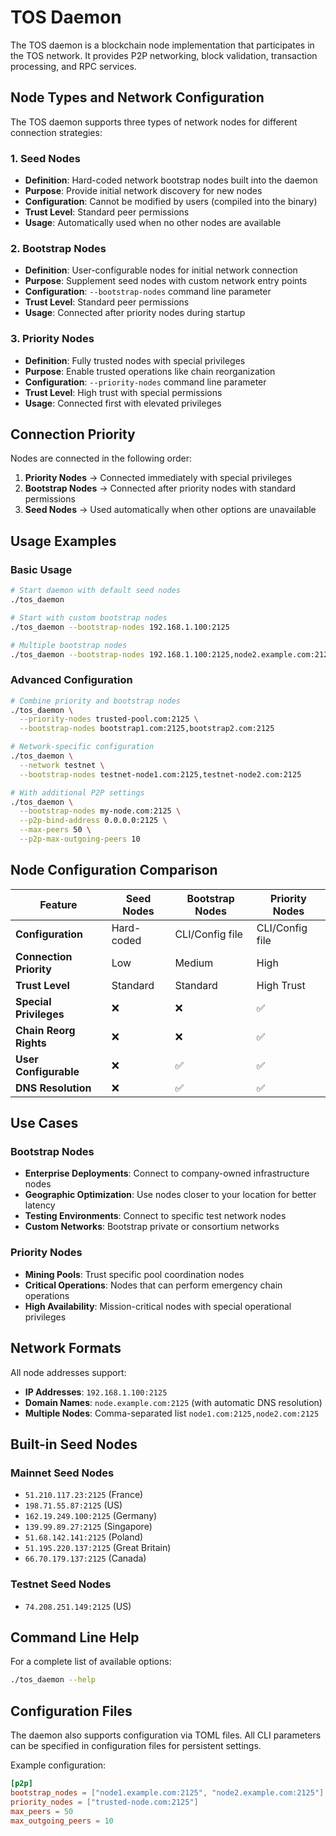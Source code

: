 # TOS Daemon

The TOS daemon is a blockchain node implementation that participates in the TOS network. It provides P2P networking, block validation, transaction processing, and RPC services.

## Node Types and Network Configuration

The TOS daemon supports three types of network nodes for different connection strategies:

### 1. Seed Nodes
- **Definition**: Hard-coded network bootstrap nodes built into the daemon
- **Purpose**: Provide initial network discovery for new nodes
- **Configuration**: Cannot be modified by users (compiled into the binary)
- **Trust Level**: Standard peer permissions
- **Usage**: Automatically used when no other nodes are available

### 2. Bootstrap Nodes
- **Definition**: User-configurable nodes for initial network connection
- **Purpose**: Supplement seed nodes with custom network entry points
- **Configuration**: `--bootstrap-nodes` command line parameter
- **Trust Level**: Standard peer permissions
- **Usage**: Connected after priority nodes during startup

### 3. Priority Nodes
- **Definition**: Fully trusted nodes with special privileges
- **Purpose**: Enable trusted operations like chain reorganization
- **Configuration**: `--priority-nodes` command line parameter
- **Trust Level**: High trust with special permissions
- **Usage**: Connected first with elevated privileges

## Connection Priority

Nodes are connected in the following order:
1. **Priority Nodes** → Connected immediately with special privileges
2. **Bootstrap Nodes** → Connected after priority nodes with standard permissions
3. **Seed Nodes** → Used automatically when other options are unavailable

## Usage Examples

### Basic Usage
```bash
# Start daemon with default seed nodes
./tos_daemon

# Start with custom bootstrap nodes
./tos_daemon --bootstrap-nodes 192.168.1.100:2125

# Multiple bootstrap nodes
./tos_daemon --bootstrap-nodes 192.168.1.100:2125,node2.example.com:2125
```

### Advanced Configuration
```bash
# Combine priority and bootstrap nodes
./tos_daemon \
  --priority-nodes trusted-pool.com:2125 \
  --bootstrap-nodes bootstrap1.com:2125,bootstrap2.com:2125

# Network-specific configuration
./tos_daemon \
  --network testnet \
  --bootstrap-nodes testnet-node1.com:2125,testnet-node2.com:2125

# With additional P2P settings
./tos_daemon \
  --bootstrap-nodes my-node.com:2125 \
  --p2p-bind-address 0.0.0.0:2125 \
  --max-peers 50 \
  --p2p-max-outgoing-peers 10
```

## Node Configuration Comparison

| Feature | Seed Nodes | Bootstrap Nodes | Priority Nodes |
|---------|------------|----------------|----------------|
| **Configuration** | Hard-coded | CLI/Config file | CLI/Config file |
| **Connection Priority** | Low | Medium | High |
| **Trust Level** | Standard | Standard | High Trust |
| **Special Privileges** | ❌ | ❌ | ✅ |
| **Chain Reorg Rights** | ❌ | ❌ | ✅ |
| **User Configurable** | ❌ | ✅ | ✅ |
| **DNS Resolution** | ❌ | ✅ | ✅ |

## Use Cases

### Bootstrap Nodes
- **Enterprise Deployments**: Connect to company-owned infrastructure nodes
- **Geographic Optimization**: Use nodes closer to your location for better latency
- **Testing Environments**: Connect to specific test network nodes
- **Custom Networks**: Bootstrap private or consortium networks

### Priority Nodes
- **Mining Pools**: Trust specific pool coordination nodes
- **Critical Operations**: Nodes that can perform emergency chain operations
- **High Availability**: Mission-critical nodes with special operational privileges

## Network Formats

All node addresses support:
- **IP Addresses**: `192.168.1.100:2125`
- **Domain Names**: `node.example.com:2125` (with automatic DNS resolution)
- **Multiple Nodes**: Comma-separated list `node1.com:2125,node2.com:2125`

## Built-in Seed Nodes

### Mainnet Seed Nodes
- `51.210.117.23:2125` (France)
- `198.71.55.87:2125` (US)
- `162.19.249.100:2125` (Germany)
- `139.99.89.27:2125` (Singapore)
- `51.68.142.141:2125` (Poland)
- `51.195.220.137:2125` (Great Britain)
- `66.70.179.137:2125` (Canada)

### Testnet Seed Nodes
- `74.208.251.149:2125` (US)

## Command Line Help

For a complete list of available options:
```bash
./tos_daemon --help
```

## Configuration Files

The daemon also supports configuration via TOML files. All CLI parameters can be specified in configuration files for persistent settings.

Example configuration:
```toml
[p2p]
bootstrap_nodes = ["node1.example.com:2125", "node2.example.com:2125"]
priority_nodes = ["trusted-node.com:2125"]
max_peers = 50
max_outgoing_peers = 10
```